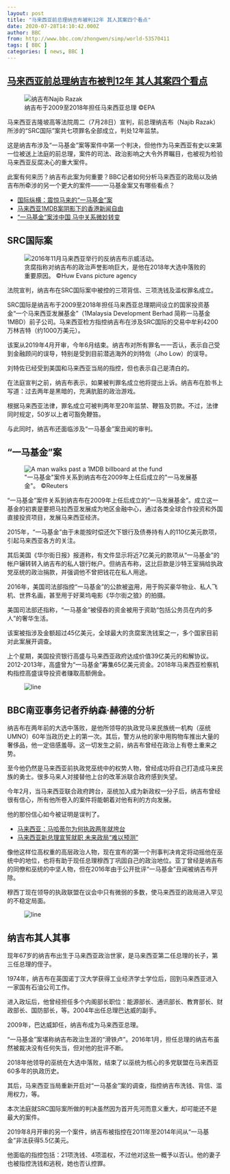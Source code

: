 ```yaml
---
layout: post
title: "马来西亚前总理纳吉布被判12年 其人其案四个看点"
date: 2020-07-28T14:10:42.000Z
author: BBC
from: http://www.bbc.com/zhongwen/simp/world-53570411
tags: [ BBC ]
categories: [ news, BBC ]
---
```

<!--1595945442000-->
[马来西亚前总理纳吉布被判12年 其人其案四个看点](http://www.bbc.com/zhongwen/simp/world-53570411)
------

<div>
<figure><img alt="纳吉布Najib Razak" src="https://ichef.bbci.co.uk/news/600/cpsprodpb/BE43/production/_113670784_7acbbdbf-ab7b-4927-b394-5b378c18cd05.jpg" referrerpolicy="no-referrer"><br><figcaption>纳吉布于2009至2018年担任马来西亚总理 ©EPA</figcaption></figure><p class="story-body__introduction">马来西亚吉隆坡高等法院周二（7月28日）宣判，前总理纳吉布（Najib Razak）所涉的“SRC国际”案共七项罪名全部成立，判处12年监禁。</p><p>这是纳吉布涉及“一马基金”案等案件中第一个判决，但他作为马来西亚有史以来第一位被送上法庭的前总理，案件的司法、政治影响之大令外界瞩目，也被视为检验马来西亚反腐决心的重大案件。</p><p>此案有何来历？纳吉布此案为何重要？BBC记者如何分析马来西亚的政局以及纳吉布所牵涉的另一个更大的案件——一马基金案又有哪些看点？</p><ul class="story-body__unordered-list"><li class="story-body__list-item"><a href="https://www.bbc.com/zhongwen/simp/world/2015/07/150711_outlook_1mdb_malaysia" class="story-body__link">国际纵横：震惊马来的“一马基金”案</a></li><li class="story-body__list-item"><a href="http://www.bbc.com/zhongwen/simp/chinese-news-46806773" class="story-body__link">马来西亚1MDB案阴影下的香港新闻自由</a></li><li class="story-body__list-item"><a href="http://www.bbc.com/zhongwen/simp/world-44817356" class="story-body__link">“一马基金”案涉中国  马中关系微妙转变</a></li></ul><h2 class="story-body__crosshead">SRC国际案</h2><figure><img alt="2016年11月马来西亚举行的反纳吉布示威活动。" src="https://ichef.bbci.co.uk/news/600/cpsprodpb/A09E/production/_106281114_64b5a7e0-ea3e-462f-8aef-f3f726b19edb.jpg" referrerpolicy="no-referrer"><br><figcaption>贪腐指称对纳吉布的政治声誉影响巨大，是他在2018年大选中落败的重要原因。 ©Huw Evans picture agency</figcaption></figure><p>法院宣判，纳吉布在SRC国际案中被控的三项背信、三项洗钱及滥权罪名成立。</p><p>SRC国际是纳吉布于2009至2018年担任马来西亚总理期间设立的国家投资基金“一个马来西亚发展基金”（1Malaysia Development Berhad 简称一马基金1MBD）前子公司。马来西亚检方指控纳吉布在涉及SRC国际的交易中牟利4200万林吉特（约1000万美元）。</p><p>该案从2019年4月开审，今年6月结束。纳吉布对所有罪名一一否认，表示自己受到金融顾问的误导，特别是受到目前潜逃海外的刘特佐（Jho Low）的误导。</p><p>刘特佐已经受到美国和马来西亚当局的指控，但也表示自己是清白的。</p><p>在法庭宣判之前，纳吉布表示，如果被判罪名成立他将提出上诉。纳吉布在脸书上写道：过去两年是黑暗的，充满肮脏的政治游戏。 </p><p>根据马来西亚法律，罪名成立可被判两年至20年监禁、鞭笞及罚款。不过，法律同时规定，50岁以上者可豁免鞭笞。</p><p>与此同时，纳吉布还面临涉及“一马基金”案丑闻的审判。</p><h2 class="story-body__crosshead">“一马基金”案</h2><figure><img 1 alt="A man walks past a 1MDB billboard at the fund" s flagship tun razak exchange development in kuala lumpur, march 2015.' src="https://ichef.bbci.co.uk/news/600/cpsprodpb/5FA6/production/_90468442_f695e0dd-cb82-4c4d-adfd-3d53cd216ed1.jpg" referrerpolicy="no-referrer"><br><figcaption>"一马基金"案件关系到纳吉布在2009年上任后成立的"一马发展基金"。 ©Reuters</figcaption></figure><p>“一马基金”案件关系到纳吉布在2009年上任后成立的“一马发展基金”。成立这一基金的初衷是要把马拉西亚发展成为地区金融中心，通过各类全球合作投资和外国直接投资项目，发展马来西亚经济。</p><p>2015年，“一马基金”由于未能按时偿还欠下银行及债券持有人的110亿美元款项，引起马来西亚各方的关注。</p><p>其后美国《华尔街日报》报道称，有文件显示将近7亿美元的款项从“一马基金”的帐户辗转转入纳吉布的私人银行帐户。但纳吉布称，这比巨款是沙特王室捐给执政党巫统的政治捐款，并强调他不曾把钱花在私人用途。</p><p>2016年，美国司法部指控“一马基金”的公款被盗用，用于购买豪华物业、私人飞机、世界名画，甚至用于好莱坞电影《华尔街之狼》的拍摄。</p><p>美国司法部还指称，“一马基金”被侵吞的资金被用于资助“包括公务员在内的多人”的奢华生活。</p><p>该案被指涉及金额超过45亿美元，全球最大的贪腐案洗钱案之一，多个国家目前对此案展开调查。</p><p>上个星期，美国投资银行高盛与马来西亚政府达成价值39亿美元的和解协议。2012-2013年，高盛曾为“一马基金”筹集65亿美元资金。2018年马来西亚检察机构指控高盛误导投资者赚取高额佣金。</p><figure><img alt="line" src="https://ichef.bbci.co.uk/news/600/cpsprodpb/1FCD/production/_105914180_line976-nc.png" referrerpolicy="no-referrer"><br><figcaption></figcaption></figure><h2 class="story-body__crosshead">BBC南亚事务记者乔纳森·赫德的分析</h2><p>纳吉布在两年前的大选中落败，是他所领导的执政党马来民族统一机构（巫统UMNO）60年当政历史上的第一次。其后，警方从他的家中用购物车推出大量的奢侈品，他一定倍感羞辱。这一切发生之前，纳吉布曾经在政治上有卷土重来之势。</p><p>至今他仍然是马来西亚前执政党巫统中的权势人物，曾经成功将自己打造成马来民族的勇士。很多马来人对接替他上台的改革派联合政府感到失望。</p><p>今年2月，当马来西亚联合政府跨台，巫统加入成为新政权一分子后，纳吉布曾经很有信心，所有他所卷入的案件将能朝着对他有利的方向发展。</p><p>他的那份信心如今被证明是误判了。</p><ul class="story-body__unordered-list"><li class="story-body__list-item"><a href="http://www.bbc.com/zhongwen/simp/world-51751212" class="story-body__link">马来西亚：马哈蒂尔为何执政两年就垮台</a></li><li class="story-body__list-item"><a href="http://www.bbc.com/zhongwen/simp/world-51697113" class="story-body__link">马来西亚新总理宣誓就职  未来政局“难以预测”</a></li></ul><p>像他这样位高权重的高层政治人物，现在宣布的第一个刑事判决肯定将动摇他在巫统中的地位，也将有助于现任总理穆西丁巩固自己的政治地位。亚丁曾经是纳吉布的同僚和巫统的中坚人物，但在2016年由于公开批评“一马基金”丑闻被纳吉布开除。</p><p>穆西丁现在领导的执政联盟在议会中只有微弱的多数，使马来西亚的政局进入罕见的不稳定局面。</p><figure><img alt="line" src="https://ichef.bbci.co.uk/news/600/cpsprodpb/1FCD/production/_105914180_line976-nc.png" referrerpolicy="no-referrer"><br><figcaption></figcaption></figure><h2 class="story-body__crosshead">纳吉布其人其事</h2><p>现年67岁的纳吉布出生于马来西亚政治世家，是马来西亚第二任总理的长子，第三任总理的侄子。</p><p>1974年，纳吉布在英国诺丁汉大学获得工业经济学士学位后，回到马来西亚进入一家国有石油公司工作。</p><p>进入政坛后，他曾经担任多个内阁部长职位：能源部长、通讯部长、教育部长、财政部长、国防部长，等。2004年出任总理巴达威的副手。</p><p>2009年，巴达威卸任，纳吉布成为马来西亚总理。</p><p>“一马基金”案堪称纳吉布政治生涯的“滑铁卢”。2016年1月，担任总理的纳吉布虽然被裁决没有任何失当，但对他的批评不断。</p><p>2018年他领导的巫统在大选中落败，结束了以巫统为核心的多党联盟在马来西亚60多年的执政历史。</p><p>其后，马来西亚当局重新开启对“一马基金”案的调查，指控纳吉布洗钱、背信、滥用权力，等。</p><p>本次法庭就SRC国际案所做的判决虽然因为首开先河而意义重大，却可能还不是最大的案件。</p><p>2019年8月开审的另一个案件，纳吉布被指控在2011年至2014年间从“一马基金”非法获得5.5亿美元。</p><p>他面临的指控包括：21项洗钱、4项滥权，不过他对这些一概予以否认。他的妻子也被指控洗钱和逃税，她也否认控罪。</p>
</div>
